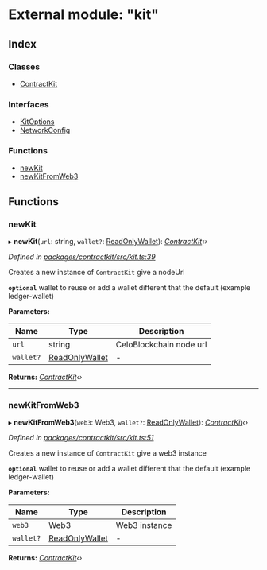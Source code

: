 # External module: "kit"

## Index

### Classes

* [ContractKit](../classes/_kit_.contractkit.md)

### Interfaces

* [KitOptions](../interfaces/_kit_.kitoptions.md)
* [NetworkConfig](../interfaces/_kit_.networkconfig.md)

### Functions

* [newKit](_kit_.md#newkit)
* [newKitFromWeb3](_kit_.md#newkitfromweb3)

## Functions

###  newKit

▸ **newKit**(`url`: string, `wallet?`: [ReadOnlyWallet](../interfaces/_wallets_wallet_.readonlywallet.md)): *[ContractKit](../classes/_kit_.contractkit.md)‹›*

*Defined in [packages/contractkit/src/kit.ts:39](https://github.com/celo-org/celo-monorepo/blob/master/packages/contractkit/src/kit.ts#L39)*

Creates a new instance of `ContractKit` give a nodeUrl

**`optional`** wallet to reuse or add a wallet different that the default (example ledger-wallet)

**Parameters:**

Name | Type | Description |
------ | ------ | ------ |
`url` | string | CeloBlockchain node url |
`wallet?` | [ReadOnlyWallet](../interfaces/_wallets_wallet_.readonlywallet.md) | - |

**Returns:** *[ContractKit](../classes/_kit_.contractkit.md)‹›*

___

###  newKitFromWeb3

▸ **newKitFromWeb3**(`web3`: Web3, `wallet?`: [ReadOnlyWallet](../interfaces/_wallets_wallet_.readonlywallet.md)): *[ContractKit](../classes/_kit_.contractkit.md)‹›*

*Defined in [packages/contractkit/src/kit.ts:51](https://github.com/celo-org/celo-monorepo/blob/master/packages/contractkit/src/kit.ts#L51)*

Creates a new instance of `ContractKit` give a web3 instance

**`optional`** wallet to reuse or add a wallet different that the default (example ledger-wallet)

**Parameters:**

Name | Type | Description |
------ | ------ | ------ |
`web3` | Web3 | Web3 instance |
`wallet?` | [ReadOnlyWallet](../interfaces/_wallets_wallet_.readonlywallet.md) | - |

**Returns:** *[ContractKit](../classes/_kit_.contractkit.md)‹›*
